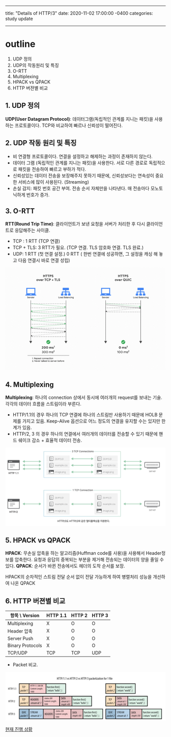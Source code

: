 ---
title: "Details of HTTP/3"
date: 2020-11-02 17:00:00 -0400
categories: study update
___


# outline
1. UDP 정의
2. UDP의 작동원리 및 특징
3. O-RTT
4. Multiplexing
5. HPACK vs QPACK
6. HTTP 버젼별 비교


## 1. UDP 정의 
**UDP(User Datagram Protocol)**: 데이터그램(독립적인 관계를 지니는 패킷)을 사용하는 프로토콜이다. TCP와 비교하여 빠르나 신뢰성이 떨어진다.

## 2. UDP 작동 원리 및 특징
* 비 연결형 프로토콜이다. 연결을 설정하고 해제하는 과정이 존재하지 않는다.
* 데이터 그램 (독립적인 관계를 지니는 패킷)을 사용한다. 서로 다른 경로로 독립적으로 패킷을 전송하여 빠르고 부하가 적다. 
* 신뢰성있는 데이터 전송을 보장해주지 못하기 때문에, 신뢰성보다는 연속성이 중요한 서비스에 많이 사용된다. (Streaming)
* 손실 감지: 패킷 번호 공간 부여. 전송 순서 자체만을 나타낸다. 매 전송마다 모노토닉하게 번호가 증가.

## 3. O-RTT

**RTT(Round Trip Time)**: 클라이언트가 보낸 요청을 서버가 처리한 후 다시 클라이언트로 응답해주는 사이클.

* TCP : 1 RTT (TCP 연결)
* TCP + TLS: 3 RTT가 필요. (TCP 연결. TLS 암호화 연결. TLS 완료.)
* UDP: 1 RTT (첫 연결 설정.) 0 RTT ( 한번 연결에 성공하면, 그 설정을 캐싱 해 놓고 다음 연결시 바로 연결 성립)

![Image of RTT](img/gcp-cloud-cdn-performance.gif)

## 4. Multiplexing
**Multiplexing**: 하나의 connection 상에서 동시에 여러개의 request를 보내는 기술. 각각의 데이터 흐름을 스트림이라 부른다.

* HTTP/1.1의 경우 하나의 TCP 연결에 하나의 스트림만 사용하기 때문에 HOLB 문제를 가지고 있음. Keep-Alive 옵션으로 어느 정도의 연결을 유지할 수는 있지만 한계가 있음.
* HTTP/2, 3 의 경우 하나의 연결에서 여러개의 데이터를 전송할 수 있기 때문에 핸드 쉐이크 감소 + 효율적 데이터 전송.

![Image of Multiplexing](img/Multiplexing.png)

## 5. HPACK vs QPACK
**HPACK**: 무손실 압축을 하는 알고리즘(Huffman code를 사용)을 사용해서 Header정보를 압축한다. 요청과 응답의 중복되는 부분을 제거해 전송되는 데이터의 양을 줄일 수 있다.
**QPACK**: 순서가 바뀐 전송에서도 헤더의 도착 순서를 보장.

HPACK의 순차적인 스트림 전달 순서 없이 전달 가능하게 하여 병렬처리 성능을 개선하여 나온 QPACK

## 6. HTTP 버젼별 비교


| 항목 \ Version | HTTP 1.1 | HTTP 2 | HTTP 3 | 
| ------ | -----| ----- | ----- | 
| Multiplexing| X | O | O |
| Header 압축 | X| O | O |
| Server Push | X | O | O|
| Binary Protocols | X | O | O |
| TCP/UDP | TCP | TCP | UDP |

* Packet 비교.

![Image of Multiplexing](img/httpComparison.png)


[현재 진행 상황](https://www.fastly.com/blog/state-of-quic-and-http3-2020)
